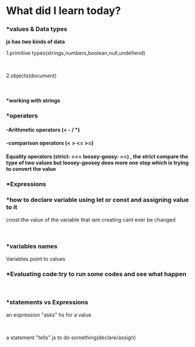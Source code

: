 <h1>What did I learn today?</h1>
<h3>*values & Data types </h3>
<p><strong>js has two kinds of data </strong></p> 
<p>1.primitive types(strings,numbers,boolean,null,undefiend)</p> </br>
<p>2.objects(document)</p> </br>
<h4>*working with strings</h4>
<h3>*operaters</h3>
<h4>-Arithmetic operators (+ - / *)</h4>
<h4>-comparison operators (< > <= >=)</h4>
<h4>Equality operators (strict: ===  loosey-goosy: ==) , the strict compare the type of two values but loosey-goosey does more one step which is trying to convert the value</h4>
<h3>*Expressions</h3>
<h3>*how to declare variable using let or const and assigning value to it </h3>
<p>cnost:the value of the variable that iam creating cant ever be changed </p> </br>
<h3>*variables names </h3>
<p>Variables point to values </p>
<h3>*Evaluating code:try to run some codes and see what happen</h3> </br>
<h3>*statements vs Expressions </h3>
<p>an expression "asks" hs for a value</p> </br>
<p>a statement "tells" js to do something(declare/assign)</p> </br>

